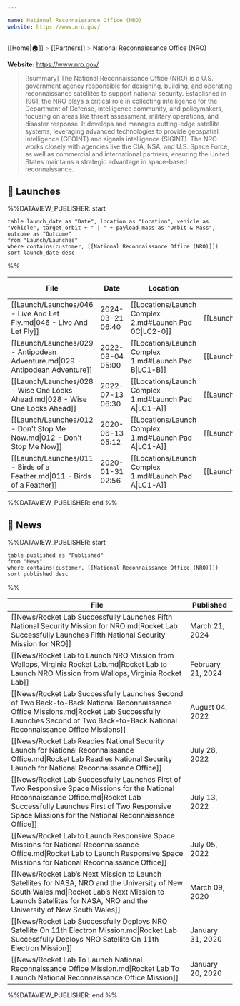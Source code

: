 ```yaml
---

name: National Reconnaissance Office (NRO)
website: https://www.nro.gov/
---
```

[[Home|🏠]] <span style="color: LightSlateGray">></span> [[Partners]] <span style="color: LightSlateGray">></span> National Reconnaissance Office (NRO)

**Website:** https://www.nro.gov/

>[!summary]
>The National Reconnaissance Office (NRO) is a U.S. government agency responsible for designing, building, and operating reconnaissance satellites to support national security. Established in 1961, the NRO plays a critical role in collecting intelligence for the Department of Defense, intelligence community, and policymakers, focusing on areas like threat assessment, military operations, and disaster response. It develops and manages cutting-edge satellite systems, leveraging advanced technologies to provide geospatial intelligence (GEOINT) and signals intelligence (SIGINT). The NRO works closely with agencies like the CIA, NSA, and U.S. Space Force, as well as commercial and international partners, ensuring the United States maintains a strategic advantage in space-based reconnaissance.
## 🚀 Launches

%%DATAVIEW_PUBLISHER: start
```
table launch_date as "Date", location as "Location", vehicle as "Vehicle", target_orbit + " | " + payload_mass as "Orbit & Mass", outcome as "Outcome"
from "Launch/Launches"
where contains(customer, [[National Reconnaissance Office (NRO)]])
sort launch_date desc
```
%%

| File                                                                          | Date             | Location                                               | Vehicle                          | Orbit & Mass                         | Outcome |
| ----------------------------------------------------------------------------- | ---------------- | ------------------------------------------------------ | -------------------------------- | ------------------------------------ | ------- |
| [[Launch/Launches/046 - Live And Let Fly.md\|046 - Live And Let Fly]]         | 2024-03-21 06:40 | [[Locations/Launch Complex 2.md#Launch Pad 0C\|LC2-0]] | [[Launch/Electron.md\|Electron]] | Classified \| Classified             | ✅       |
| [[Launch/Launches/029 - Antipodean Adventure.md\|029 - Antipodean Adventure]] | 2022-08-04 05:00 | [[Locations/Launch Complex 1.md#Launch Pad B\|LC1-B]]  | [[Launch/Electron.md\|Electron]] | 620 km \| 70° \| Classified          | ✅       |
| [[Launch/Launches/028 - Wise One Looks Ahead.md\|028 - Wise One Looks Ahead]] | 2022-07-13 06:30 | [[Locations/Launch Complex 1.md#Launch Pad A\|LC1-A]]  | [[Launch/Electron.md\|Electron]] | 620 km \| 40° \| Classified          | ✅       |
| [[Launch/Launches/012 - Don't Stop Me Now.md\|012 - Don't Stop Me Now]]       | 2020-06-13 05:12 | [[Locations/Launch Complex 1.md#Launch Pad A\|LC1-A]]  | [[Launch/Electron.md\|Electron]] | 570 x 590 km \| 97.75° \| Classified | ✅       |
| [[Launch/Launches/011 - Birds of a Feather.md\|011 - Birds of a Feather]]     | 2020-01-31 02:56 | [[Locations/Launch Complex 1.md#Launch Pad A\|LC1-A]]  | [[Launch/Electron.md\|Electron]] | 400 km \| 37° \| Classified          | ✅       |

%%DATAVIEW_PUBLISHER: end %%

## 📰 News
%%DATAVIEW_PUBLISHER: start
```
table published as "Published"
from "News"
where contains(customer, [[National Reconnaissance Office (NRO)]])
sort published desc
```
%%

| File                                                                                                                                                                                                                                         | Published         |
| -------------------------------------------------------------------------------------------------------------------------------------------------------------------------------------------------------------------------------------------- | ----------------- |
| [[News/Rocket Lab Successfully Launches Fifth National Security Mission for NRO.md\|Rocket Lab Successfully Launches Fifth National Security Mission for NRO]]                                                                               | March 21, 2024    |
| [[News/Rocket Lab to Launch NRO Mission from Wallops, Virginia   Rocket Lab.md\|Rocket Lab to Launch NRO Mission from Wallops, Virginia   Rocket Lab]]                                                                                       | February 21, 2024 |
| [[News/Rocket Lab Successfully Launches Second of Two Back-to-Back National Reconnaissance Office Missions.md\|Rocket Lab Successfully Launches Second of Two Back-to-Back National Reconnaissance Office Missions]]                         | August 04, 2022   |
| [[News/Rocket Lab Readies National Security Launch for National Reconnaissance Office.md\|Rocket Lab Readies National Security Launch for National Reconnaissance Office]]                                                                   | July 28, 2022     |
| [[News/Rocket Lab Successfully Launches First of Two Responsive Space Missions for the  National Reconnaissance Office.md\|Rocket Lab Successfully Launches First of Two Responsive Space Missions for the  National Reconnaissance Office]] | July 13, 2022     |
| [[News/Rocket Lab to Launch Responsive Space Missions for National Reconnaissance Office.md\|Rocket Lab to Launch Responsive Space Missions for National Reconnaissance Office]]                                                             | July 05, 2022     |
| [[News/Rocket Lab’s Next Mission to Launch Satellites for NASA, NRO and the University of New South Wales.md\|Rocket Lab’s Next Mission to Launch Satellites for NASA, NRO and the University of New South Wales]]                           | March 09, 2020    |
| [[News/Rocket Lab Successfully Deploys NRO Satellite On 11th Electron Mission.md\|Rocket Lab Successfully Deploys NRO Satellite On 11th Electron Mission]]                                                                                   | January 31, 2020  |
| [[News/Rocket Lab To Launch National Reconnaissance Office Mission.md\|Rocket Lab To Launch National Reconnaissance Office Mission]]                                                                                                         | January 20, 2020  |

%%DATAVIEW_PUBLISHER: end %%